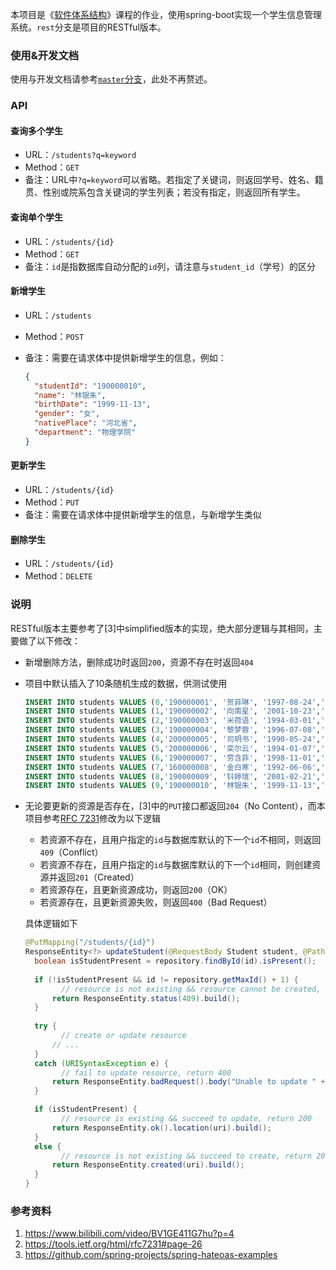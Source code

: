 本项目是《[软件体系结构](https://github.com/njuics/sa-2021)》课程的作业，使用spring-boot实现一个学生信息管理系统。`rest`分支是项目的RESTful版本。

### 使用&开发文档

使用与开发文档请参考[`master`分支](https://github.com/cjinchi/student-management/tree/master)，此处不再赘述。

### API

#### 查询多个学生

- URL：`/students?q=keyword`
- Method：`GET`
- 备注：URL中`?q=keyword`可以省略。若指定了关键词，则返回学号、姓名、籍贯、性别或院系包含关键词的学生列表；若没有指定，则返回所有学生。

#### 查询单个学生

- URL：`/students/{id}`
- Method：`GET`
- 备注：`id`是指数据库自动分配的`id`列，请注意与`student_id`（学号）的区分

#### 新增学生

- URL：`/students`

- Method：`POST`

- 备注：需要在请求体中提供新增学生的信息，例如：

  ```json
  {
  	"studentId": "190000010",
  	"name": "林银朱",
  	"birthDate": "1999-11-13",
  	"gender": "女",
  	"nativePlace": "河北省",
  	"department": "物理学院"
  }
  ```

#### 更新学生

- URL：`/students/{id}`
- Method：`PUT`
- 备注：需要在请求体中提供新增学生的信息，与新增学生类似

#### 删除学生

- URL：`/students/{id}`
- Method：`DELETE`

### 说明

RESTful版本主要参考了[3]中simplified版本的实现，绝大部分逻辑与其相同，主要做了以下修改：

- 新增删除方法，删除成功时返回`200`，资源不存在时返回`404`

- 项目中默认插入了10条随机生成的数据，供测试使用

  ```sql
  INSERT INTO students VALUES (0,'190000001', '贺菲琳', '1997-08-24','女','河南省','电子科学与工程学院（示范性微电子学院）');
  INSERT INTO students VALUES (1,'190000002', '向南星', '2001-10-23','女','山西省','匡亚明学院');
  INSERT INTO students VALUES (2,'190000003', '米荷语', '1994-03-01','男','四川省','医学院');
  INSERT INTO students VALUES (3,'190000004', '黎梦蓉', '1996-07-08','男','江西省','文学院');
  INSERT INTO students VALUES (4,'200000005', '司玥书', '1990-05-24','女','福建省','天文与空间科学学院');
  INSERT INTO students VALUES (5,'200000006', '栾尔云', '1994-01-07','女','河南省','工程管理学院');
  INSERT INTO students VALUES (6,'190000007', '劳含菲', '1998-11-01','女','宁夏回族自治区','建筑与城市规划学院');
  INSERT INTO students VALUES (7,'160000008', '金白寒', '1992-06-06','女','新疆维吾尔自治区','软件学院');
  INSERT INTO students VALUES (8,'190000009', '钭婷瑄', '2001-02-21','男','黑龙江省','医学院');
  INSERT INTO students VALUES (9,'190000010', '林银朱', '1999-11-13','女','河北省','物理学院');
  ```

- 无论要更新的资源是否存在，[3]中的`PUT`接口都返回`204`（No Content），而本项目参考[RFC 7231](https://tools.ietf.org/html/rfc7231#page-26)修改为以下逻辑

  - 若资源不存在，且用户指定的`id`与数据库默认的下一个`id`不相同，则返回`409`（Conflict）
  - 若资源不存在，且用户指定的`id`与数据库默认的下一个`id`相同，则创建资源并返回`201`（Created）
  - 若资源存在，且更新资源成功，则返回`200`（OK）
  - 若资源存在，且更新资源失败，则返回`400`（Bad Request）

  具体逻辑如下

  ```java
  @PutMapping("/students/{id}")
  ResponseEntity<?> updateStudent(@RequestBody Student student, @PathVariable Integer id) {
  	boolean isStudentPresent = repository.findById(id).isPresent();
      
  	if (!isStudentPresent && id != repository.getMaxId() + 1) {
          // resource is not existing && resource cannot be created, return 409
  		return ResponseEntity.status(409).build();
  	}
  	
  	try {
          // create or update resource
  		// ...
  	}
  	catch (URISyntaxException e) {
          // fail to update resource, return 400
  		return ResponseEntity.badRequest().body("Unable to update " + student);
  	}
  
  	if (isStudentPresent) {
          // resource is existing && succeed to update, return 200
  		return ResponseEntity.ok().location(uri).build();
  	}
  	else {
          // resource is not existing && succeed to create, return 201
  		return ResponseEntity.created(uri).build();
  	}
  }
  ```

### 参考资料

1. https://www.bilibili.com/video/BV1GE411G7hu?p=4
2. https://tools.ietf.org/html/rfc7231#page-26
3. https://github.com/spring-projects/spring-hateoas-examples




